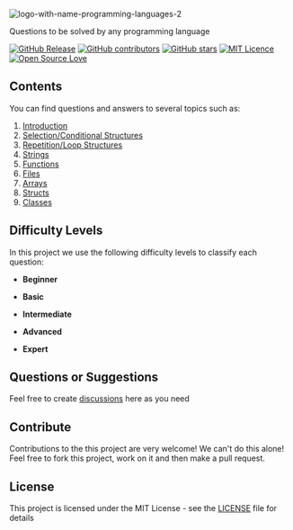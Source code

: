![logo-with-name-programming-languages-2](https://user-images.githubusercontent.com/114015/102801273-fdee6280-4382-11eb-984d-48113d090041.png)

Questions to be solved by any programming language

[![GitHub Release](https://img.shields.io/github/release/question-bank/programming-languages.svg)](https://github.com/question-bank/programming-languages/releases/latest)
[![GitHub contributors](https://img.shields.io/github/contributors/question-bank/programming-languages.svg)](https://github.com/question-bank/programming-languages/graphs/contributors)
[![GitHub stars](https://img.shields.io/github/stars/question-bank/programming-languages.svg)](https://github.com/question-bank/programming-languages)
[![MIT Licence](https://badges.frapsoft.com/os/mit/mit.svg?v=103)](https://opensource.org/licenses/mit-license.php)
[![Open Source Love](https://badges.frapsoft.com/os/v1/open-source.svg?v=103)](https://github.com/ellerbrock/open-source-badges/)

## Contents

You can find questions and answers to several topics such as:

1. [Introduction](01-introduction)
2. [Selection/Conditional Structures](02-selection-conditional-structures)
3. [Repetition/Loop Structures](03-repetition-loop-structures)
4. [Strings](04-strings)
5. [Functions](05-functions)
6. [Files](06-files)
7. [Arrays](07-arrays)
8. [Structs](08-structs)
9. [Classes](09-classes)

## Difficulty Levels

In this project we use the following difficulty levels to classify each question:

 - **Beginner**

 - **Basic**

 - **Intermediate**

 - **Advanced**

 - **Expert**

## Questions or Suggestions

Feel free to create <a href="https://github.com/question-bank/programming-languages/discussions">discussions</a> here as you need

## Contribute

Contributions to the this project are very welcome! We can't do this alone! Feel free to fork this project, work on it and then make a pull request.

## License

This project is licensed under the MIT License - see the [LICENSE](LICENSE) file for details
